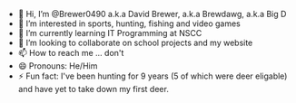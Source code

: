- 👋 Hi, I’m @Brewer0490 a.k.a David Brewer, a.k.a Brewdawg, a.k.a Big D
- 👀 I’m interested in sports, hunting, fishing and video games
- 🌱 I’m currently learning IT Programming at NSCC
- 💞️ I’m looking to collaborate on school projects and my website
- 📫 How to reach me ... don't
- 😄 Pronouns: He/Him
- ⚡ Fun fact: I've been hunting for 9 years (5 of which were deer eligable) and have yet to take down my first deer.

<!---
Brewer0490/Brewer0490 is a ✨ special ✨ repository because its `README.md` (this file) appears on your GitHub profile.
You can click the Preview link to take a look at your changes.
--->
